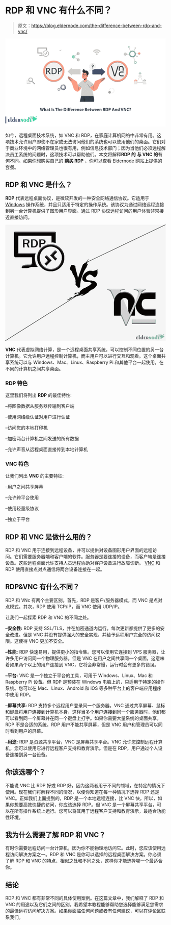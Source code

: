 # RDP 和 VNC 有什么不同？

> 原文：<https://blog.eldernode.com/the-difference-between-rdp-and-vnc/>

![What Is The Difference Between RDP And VNC](img/50ad9112f60cae8d41c2eaec7eb711bd.png)

如今，远程桌面技术系统，如 VNC 和 RDP，在家庭计算机网络中非常有用。这项技术允许用户即使不在家或无法访问他们的系统也可以使用他们的桌面。它们对于商业环境中的网络管理员也很有用，例如信息技术部门；因为当他们必须远程解决员工系统的问题时，这项技术可以帮助他们。本文将解释**RDP 的** **与 VNC 的**有何不同。如果你想购买自己的 **[购买 RDP](https://eldernode.com/buy-rdp/)** ，你可以查看 [Eldernode](https://eldernode.com/) 网站上提供的套餐。

## **RDP 和 VNC 是什么？**

**RDP** 代表远程桌面协议，是微软开发的一种安全网络通信协议。它适用于 [Windows](https://blog.eldernode.com/tag/windows/) 操作系统，并且只适用于特定的操作系统。该协议为通过网络远程连接到另一台计算机提供了图形用户界面。通过 RDP 协议远程访问的用户体验非常接近直接访问。

![What-are-VNC-RDP](img/472972d349b4b4a1607d2a13f13551f3.png)

**VNC** 代表虚拟网络计算，是一个远程桌面共享系统，可以控制不同位置的另一台计算机。它允许用户远程控制计算机，而主用户可以进行交互和观看。这个桌面共享系统可以与 Windows、Mac、Linux、Raspberry Pi 和其他平台一起使用，在不同的计算机之间共享桌面。

### **RDP 特色**

这里我们将列出 **RDP** 的最佳特性:

–将图像数据从服务器传输到客户端

–使用网络级认证对用户进行认证

–访问您的本地打印机

–加密两台计算机之间发送的所有数据

–允许声音从远程桌面直接传到本地计算机

### **VNC 特色**

让我们列出 **VNC** 的主要特征:

–用户之间共享屏幕

–允许跨平台使用

–使用轻量级协议

–独立于平台

## **RDP 和 VNC 是做什么用的？**

RDP 和 VNC 用于连接到远程设备，并可以提供对设备图形用户界面的远程访问。它们需要服务器端和客户端的软件。服务器是要连接的设备，而客户端是连接设备。这些远程桌面允许支持人员远程协助对客户设备进行故障诊断。 [VNC](https://blog.eldernode.com/install-vnc-on-centos-linux/) 和 RDP 使用直接点对点通信将两台设备连接在一起。

## **RDP&VNC 有什么不同？**

RDP 和 VNc 有两个主要区别。首先，RDP 是客户/服务器模式，而 VNC 是点对点模式。其次，RDP 使用 TCP/IP，而 VNC 使用 UDP/IP。

让我们一起探索 RDP 和 VNC 的不同之处。

**–安全性:** RDP 支持 SSL/TLS，并在加密通道内运行。每次更新都提供了更多的安全改进。但是 VNC 并没有提供强大的安全实现，并给予远程用户完全的访问权限。这使得 VNC 更加不安全。

**–性能:** RDP 快速易用，提供更小的指令集。您可以使用它连接到 VPS 服务器，让许多用户访问同一个物理服务器。但是 VNC 在用户之间共享同一个桌面，这意味着如果两个以上的用户连接到 VNC，它将会非常慢，运行时会有更多的错误。

**–平台:** VNC 是一个独立于平台的工具，可用于 Windows、Linux、Mac 和 Raspberry Pi 设备。但 RDP 是预装在 Windows 电脑上的，只适用于特定的操作系统。您可以在 Mac、Linux、Android 和 iOS 等多种平台上的客户端应用程序中使用 RDP。

**–屏幕共享:** RDP 支持多个远程用户登录同一个服务器。VNC 通过共享屏幕、鼠标和键盘将用户连接到计算机本身，这样当多个用户连接到同一个服务器时，他们都可以看到同一个屏幕并在同一个键盘上打字。如果你需要大量系统的桌面共享，RDP 不是合适的系统。RDP 用户不能共享屏幕，但是 VNC 用户和管理员可以同时看到用户的屏幕。

**–用途:** RDP 是资源共享平台，VNC 是屏幕共享平台。VNC 允许您控制远程计算机，您可以使用它进行远程客户支持和教育演示。但是在 RDP，用户通过个人设备连接到另一台设备。

## **你该选哪个？**

不能说 VNC 比 RDP 好或 RDP 好，因为这两者用于不同的领域，在特定的情况下使用。现在我们将解释不同的情况，以便你知道在每一种情况下选择 RDP 还是 VNC。正如我们上面提到的，RDP 是一个本地远程连接，比 VNC 快。所以，如果你想要高效快捷的访问，你应该选择 RDP。但 VNC 是一个屏幕共享平台，可以在所有操作系统上运行。您可以将其用于远程客户支持和教育演示，最适合功能性环境。

## **我为什么需要了解 RDP 和 VNC？**

有时你需要远程访问一台计算机，因为你不能物理地访问它。此时，您应该使用远程访问解决方案之一。RDP 和 VNC 是你可以选择的远程桌面解决方案。你必须了解 RDP 和 VNC 的特点、相似之处和不同之处，这样你才能选择哪一个最适合你。

## 结论

RDP 和 VNC 都有非常不同的具体使用案例。在这篇文章中，我们解释了 RDP 和 VNC 的用途以及它们之间的区别。我希望本教程能够帮助您选择能够满足您需求的最佳远程访问解决方案。如果你面临任何问题或者有任何建议，可以在评论区联系我们。